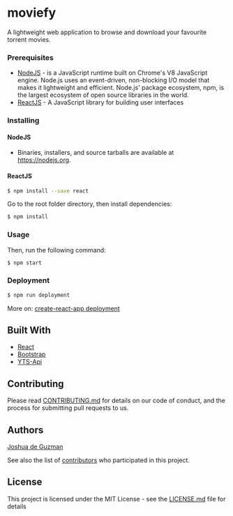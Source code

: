 # moviefy

A lightweight web application to browse and download your favourite torrent movies.

### Prerequisites

- [NodeJS](https://nodejs.org/en/) -  is a JavaScript runtime built on Chrome's V8 JavaScript engine. Node.js uses an event-driven, non-blocking I/O model that makes it lightweight and efficient.
Node.js' package ecosystem, npm, is the largest ecosystem of open source libraries in the world.
- [ReactJS](https://reactjs.org/) - A JavaScript library for building user interfaces

### Installing

#### NodeJS

- Binaries, installers, and source tarballs are available at https://nodejs.org.

#### ReactJS

```bash
$ npm install --save react
```

Go to the root folder directory, then install dependencies:

```bash
$ npm install
```
### Usage
Then, run the following command:

```bash
$ npm start
```

### Deployment

```bash
$ npm run deployment
```

More on:
[create-react-app deployment](https://github.com/facebook/create-react-app/blob/master/packages/react-scripts/template/README.md)

## Built With
* [React](https://reactjs.org/)
* [Bootstrap](https://getbootstrap.com/)
* [YTS-Api](https://yts.am/api)

## Contributing

Please read [CONTRIBUTING.md](https://gist.github.com/PurpleBooth/b24679402957c63ec426) for details on our code of conduct, and the process for submitting pull requests to us.


## Authors

[Joshua de Guzman](www.devjdg.com)

See also the list of [contributors](https://github.com/your/project/contributors) who participated in this project.

## License

This project is licensed under the MIT License - see the [LICENSE.md](LICENSE.md) file for details



